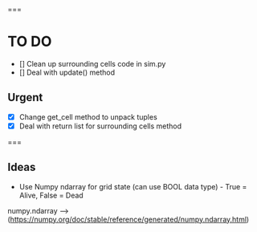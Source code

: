 
===
# TO DO
- [] Clean up surrounding cells code in sim.py
- [] Deal with update() method

## Urgent
- [x] Change get_cell method to unpack tuples
- [x] Deal with return list for surrounding cells method

===
## Ideas

- Use Numpy ndarray for grid state (can use BOOL data type) - True = Alive, False = Dead

numpy.ndarray --> (https://numpy.org/doc/stable/reference/generated/numpy.ndarray.html)